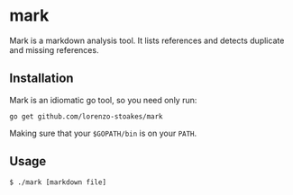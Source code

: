 # mark

Mark is a markdown analysis tool. It lists references and detects duplicate and
missing references.

## Installation

Mark is an idiomatic go tool, so you need only run:

```
go get github.com/lorenzo-stoakes/mark
```

Making sure that your `$GOPATH/bin` is on your `PATH`.

## Usage

```
$ ./mark [markdown file]
```
